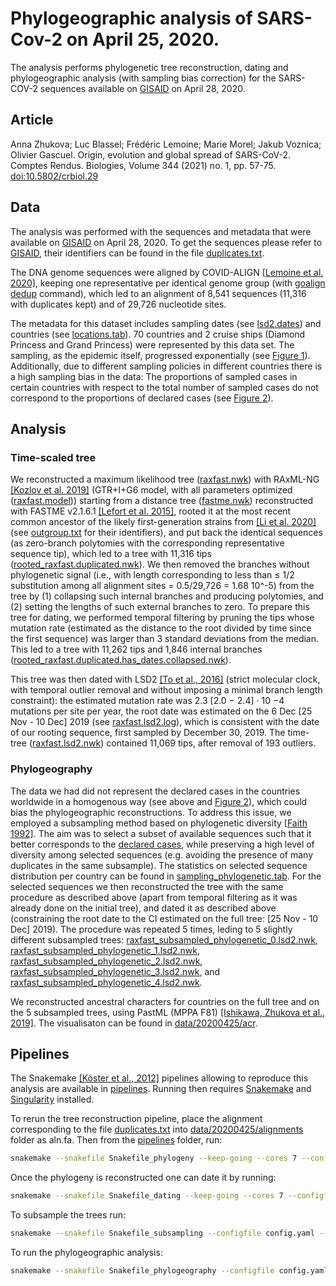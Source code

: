 # Phylogeographic analysis of SARS-Cov-2 on April 25, 2020.

The analysis performs phylogenetic tree reconstruction, dating and phylogeographic analysis (with sampling bias correction)
for the SARS-COV-2 sequences available on [GISAID](https://www.gisaid.org) on April 28, 2020.

## Article

Anna Zhukova; Luc Blassel; Frédéric Lemoine; Marie Morel; Jakub Voznica; Olivier Gascuel. Origin, evolution and global spread of SARS-CoV-2. Comptes Rendus. Biologies, Volume 344 (2021) no. 1, pp. 57-75. [doi:10.5802/crbiol.29](https://comptes-rendus.academie-sciences.fr/biologies/articles/10.5802/crbiol.29/)


## Data
The analysis was performed with the sequences and metadata that were available on [GISAID](https://www.gisaid.org) on April 28, 2020. 
To get the sequences please refer to [GISAID](https://www.gisaid.org), 
their identifiers can be found in the file [duplicates.txt](data/20200425/alignments/duplicates.txt).

The DNA genome sequences were aligned by COVID-ALIGN
[[Lemoine et al. 2020]](https://www.biorxiv.org/content/10.1101/2020.05.25.114884v1), 
keeping one representative per identical genome group (with [goalign dedup](https://github.com/evolbioinfo/goalign) command), 
which led to an alignment of 8,541 sequences (11,316 with duplicates kept) and of 29,726 nucleotide sites.

The metadata for this dataset includes sampling dates (see [lsd2.dates](data/20200425/metadata/lsd2.dates)) and
countries (see [locations.tab](data/20200425/metadata/locations.tab)). 
70 countries and 2 cruise ships (Diamond Princess and Grand Princess) were
represented by this data set. The sampling, as the epidemic itself, progressed exponentially (see
[Figure 1](data/20200425/figures/Figure1.png)). Additionally, due to different sampling policies in different countries there is a high
sampling bias in the data: The proportions of sampled cases in certain countries with respect to
the total number of sampled cases do not correspond to the proportions of declared cases (see
[Figure 2](data/20200425/figures/Figure2.png)).

## Analysis
### Time-scaled tree
We reconstructed a maximum likelihood tree ([raxfast.nwk](data/20200425/phylogenies/raxfast.nwk))
 with RAxML-NG [[Kozlov et al. 2019]](https://academic.oup.com/bioinformatics/article/35/21/4453/5487384) 
(GTR+I+G6 model, with all parameters optimized ([raxfast.model](data/20200425/phylogenies/raxfast.model))) 
starting from a distance tree ([fastme.nwk](data/20200425/phylogenies/fastme.nwk)) reconstructed with
FASTME v2.1.6.1 [[Lefort et al. 2015]](https://www.ncbi.nlm.nih.gov/pmc/articles/PMC4576710/), 
rooted it at the most recent common ancestor of the likely
first-generation strains from [[Li et al. 2020]](https://www.nejm.org/doi/full/10.1056/nejmoa2001316) (see [outgroup.txt](data/outgroup.txt) for their identifiers), 
and put back the identical sequences (as zero-branch polytomies with the
corresponding representative sequence tip), which led to a tree with 11,316 tips 
([rooted_raxfast.duplicated.nwk](data/20200425/phylogenies/rooted_raxfast.duplicated.nwk)). We then
removed the branches without phylogenetic signal (i.e., with length corresponding to less than ≤
1/2 substitution among all alignment sites = 0.5/29,726 = 1.68 10^-5) from the tree by (1)
collapsing such internal branches and producing polytomies, and (2) setting the lengths of such
external branches to zero.
To prepare this tree for dating, we performed temporal filtering by pruning the tips whose
mutation rate (estimated as the distance to the root divided by time since the first sequence) was
larger than 3 standard deviations from the median. This led to a tree with 11,262 tips and 1,846
internal branches ([rooted_raxfast.duplicated.has_dates.collapsed.nwk](data/20200425/phylogenies/rooted_raxfast.duplicated.has_dates.collapsed.nwk)).

This tree was then dated with LSD2 [[To et al., 2016]](https://pubmed.ncbi.nlm.nih.gov/26424727/) (strict molecular clock, with temporal outlier
removal and without imposing a minimal branch length constraint): the estimated mutation rate
was 2.3 [2.0 − 2.4] · 10 −4 mutations per site per year, the root date was estimated on the 6 Dec
[25 Nov - 10 Dec] 2019 (see [raxfast.lsd2.log](data/20200425/timetrees/raxfast.lsd2.log)), which is consistent with the date of our rooting sequence, first sampled
by December 30, 2019. The time-tree ([raxfast.lsd2.nwk](data/20200425/timetrees/raxfast.lsd2.nwk)) contained 11,069 tips, after removal of 193 outliers.

### Phylogeography
The data we had did not
represent the declared cases in the countries worldwide in a homogenous way (see above and
[Figure 2](data/20200425/figures/Figure2.png)), which could bias the phylogeographic reconstructions. 
To address this issue, we employed a subsampling method based on phylogenetic
diversity [[Faith 1992]](https://www.sciencedirect.com/science/article/pii/0006320792912013). 
The aim was to select a subset of available sequences such that it
better corresponds to the [declared cases](https://www.ecdc.europa.eu/en/publications-data/download-todays-data-geographic-distribution-covid-19-cases-worldwide), while preserving a high level of diversity among
selected sequences (e.g. avoiding the presence of many duplicates in the same subsample). The
statistics on selected sequence distribution per country can be found in [sampling_phylogenetic.tab](data/20200425/metadata/sampling_phylogenetic.tab).
For the selected sequences we then reconstructed the tree with the same procedure as
described above (apart from temporal filtering as it was already done on the
initial tree), and dated it as described above (constraining the root date to the CI
estimated on the full tree: [25 Nov - 10 Dec] 2019). The procedure was repeated 5 times, leding to 5 slightly different subsampled trees: 
[raxfast_subsampled_phylogenetic_0.lsd2.nwk](data/20200425/timetrees/raxfast_subsampled_phylogenetic_0.lsd2.nwk), 
[raxfast_subsampled_phylogenetic_1.lsd2.nwk](data/20200425/timetrees/raxfast_subsampled_phylogenetic_1.lsd2.nwk), 
[raxfast_subsampled_phylogenetic_2.lsd2.nwk](data/20200425/timetrees/raxfast_subsampled_phylogenetic_2.lsd2.nwk), 
[raxfast_subsampled_phylogenetic_3.lsd2.nwk](data/20200425/timetrees/raxfast_subsampled_phylogenetic_3.lsd2.nwk), 
and [raxfast_subsampled_phylogenetic_4.lsd2.nwk](data/20200425/timetrees/raxfast_subsampled_phylogenetic_4.lsd2.nwk).

We reconstructed ancestral characters for countries on the full tree and on the 5 subsampled
trees, using PastML (MPPA F81) [[Ishikawa, Zhukova et al., 2019]](https://doi.org/10.1093/molbev/msz131). The visualisaton can be found in [data/20200425/acr](data/20200425/acr).

## Pipelines
The Snakemake [[Köster et al., 2012]](https://academic.oup.com/bioinformatics/article/28/19/2520/290322) pipelines allowing to reproduce this analysis are available in [pipelines](pipelines).
Running then requires [Snakemake](https://snakemake.readthedocs.io/en/stable/getting_started/installation.html) and [Singularity](https://singularity.lbl.gov/docs-installation) installed.


To rerun the tree reconstruction pipeline, place the alignment corresponding to the file [duplicates.txt](data/20200425/alignments/duplicates.txt)
 into [data/20200425/alignments](data/20200425/alignments) folder as aln.fa.
Then from the [pipelines](pipleines) folder, run:
```bash
snakemake --snakefile Snakefile_phylogeny --keep-going --cores 7 --configfile config.yaml --use-singularity --singularity-prefix ~/.singularity --singularity-args "--home ~"
```
Once the phylogeny is reconstructed one can date it by running:
```bash
snakemake --snakefile Snakefile_dating --keep-going --cores 7 --configfile config.yaml --use-singularity --singularity-prefix ~/.singularity --singularity-args "--home ~"
```
To subsample the trees run:
```bash
snakemake --snakefile Snakefile_subsampling --configfile config.yaml --dag | dot -Tsvg > pipeline_subsampling.svg
```
To run the phylogeographic analysis:
```bash
snakemake --snakefile Snakefile_phylogeography --configfile config.yaml --dag | dot -Tsvg > pipeline_subsampling.svg
```
